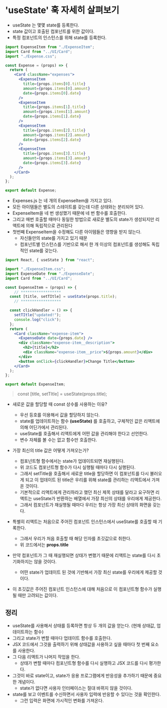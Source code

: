 # 'useState' 훅 자세히 살펴보기

- useState 는 몇몇 state를 등록한다.
- state 값이고 호출된 컴포넌트를 위한 값이다.
- 특정 컴포넌트의 인스턴스를 위해 state를 등록한다.

```jsx
import ExpenseItem from "./ExpenseItem";
import Card from "../UI/Card";
import "./Expense.css";

const Expense = (props) => {
  return (
    <Card className="expenses">
      <ExpenseItem
        title={props.items[0].title}
        amount={props.items[0].amount}
        date={props.items[0].date}
      />
      <ExpenseItem
        title={props.items[1].title}
        amount={props.items[1].amount}
        date={props.items[1].date}
      />
      <ExpenseItem
        title={props.items[2].title}
        amount={props.items[2].amount}
        date={props.items[2].date}
      />
      <ExpenseItem
        title={props.items[3].title}
        amount={props.items[3].amount}
        date={props.items[3].date}
      />
    </Card>
  );
};

export default Expense;
```

- Expenses.js 는 네 개의 ExpenseItem을 가지고 있다.
- 모든 아이템들은 별도의 스테이트를 갖는데 다른 상태와는 분리되어 있다.
- ExpenseItem을 네 번 생성했기 때문에 네 번 함수를 호출한다.
- 그리고 매번 호출할 때마다 동일한 방법으로 새로운 별도의 state가 생성되지만 리액트에 의해 독립적으로 관리된다
- 첫번째 ExpenseItem을 수정해도 다른 아이템들은 영향을 받지 않는다.
    - 자신들만의 state를 가지고 있기 때문
    - 컴포넌트별 인스턴스를 기반으로 해서 한 개 이상의 컴포넌트를 생성해도 독립적인 state를 갖는다.

```jsx
import React, { useState } from "react";

import "./ExpenseItem.css";
import ExpenseDate from "./ExpenseDate";
import Card from "../UI/Card";

const ExpenseItem = (props) => {
	// ******************
  const [title, setTItle] = useState(props.title);
	// ******************

  const clickHandler = () => {
    setTItle("updated!");
    console.log("click");
  };
  return (
    <Card className="expense-item">
      <ExpenseDate date={props.date} />
      <div className="expense-item__description">
        <h2>{title}</h2>
        <div className="expense-item__price">${props.amount}</div>
      </div>
      <button onClick={clickHandler}>Change Title</button>
    </Card>
  );
};

export default ExpenseItem;
```

> const [title, setTItle] = useState(props.title);

- 새로운 값을 할당할 때 const 상수를 사용하는 이유?
    - 우선 등호를 이용해서 값을 할당하지 않는다.
    - state를 업데이트하는 함수 **(useState)** 를 호출하고, 구체적인 값은 리액트에 의해 어딘가에서 관리된다.
    - useState를 호출해서 리액트에게 어떤 값을 관리해야 한다고 선언한다.
    - 변수 자체를 볼 수는 없고 함수만 호출한다.

- 가장 최신의 title 값은 어떻게 가져오는가?
    - 컴포넌트형 함수에서는 state가 업데이트되면 재실행된다.
    - 위 코드도 컴포넌트형 함수가 다시 실행될 때마다 다시 실행된다.
    - 그래서 setTitle을 호출해서 새로운 title을 할당하면 이 컴포넌트를 다시 불러오게 되고 이 업데이트 된 title은 우리를 위해 state를 관리하는 리액트에서 가져온 것이다.
    - 기본적으로 리액트에게 관리하라고 했던 최신 제목 상태를 달라고 요구하면 리액트는 useState가 반환하는 배열에서 가장 최신의 상태를 우리에게 제공한다.
    - 그래서 컴포넌트가 재실행될 때마다 우리는 항상 가장 최신 상태의 화면을 갖는다.

- 특별히 리액트는 처음으로 주어진 컴포넌트 인스턴스에서 useState를 호출할 때 기록한다.
    - 그래서 우리가 처음 호출할 때 해당 인자를 초깃값으로 취한다.
    - 위 코드에서는 **props.title**
- 만약 컴포넌트가 그 때 재실행되면 상태가 변했기 때문에 리액트는 state를 다시 초기화하지는 않을 것이다.
    - 어떤 state가 업데이트 된 것에 기반해서 가장 최신 state를 우리에게 제공할 것이다.
- 이 초깃값은 주어진 컴포넌트 인스턴스에 대해 처음으로 이 컴포넌트형 함수가 실행될 때만 고려되는 값이다.

## 정리

- useState를 사용해서 상태를 등록하면 항상 두 개의 값을 얻는다. (현재 상태값, 업데이트하는 함수)
- 그리고 state가 변할 때마다 업데이트 함수를 호출한다.
- JSX 코드에서 그것을 출력하기 위해 상태값을 사용하고 싶을 때마다 첫 번째 요소를 사용한다.
- 그 다음 리액트가 나머지 작업을 한다.
    - 상태가 변할 때마다 컴포넌트형 함수를 다시 실행하고 JSX 코드를 다시 평가한다.
- 그것이 바로 state이고, state가 응용 프로그램에게 반응성을 추가하기 때문에 중요한 개념이다.
    - state가 없다면 사용자 인터페이스는 절대 바뀌지 않을 것이다.
- state를 보고 이벤트를 수신하면서 사용자 입력에 반응할 수 있다는 것을 확인한다.
    - 그런 입력은 화면에 가시적인 변화를 가져온다.

